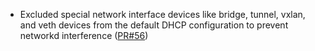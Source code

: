 - Excluded special network interface devices like bridge, tunnel, vxlan, and veth devices from the default DHCP configuration to prevent networkd interference ([PR#56](https://github.com/flatcar-linux/init/pull/56))
